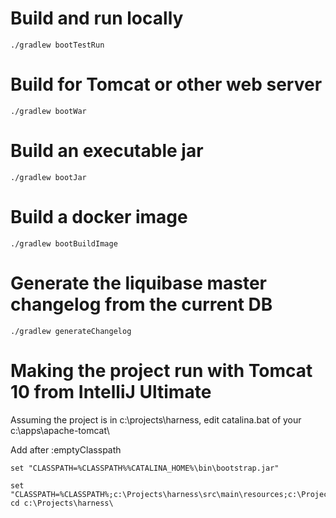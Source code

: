 # Build and run locally

```
./gradlew bootTestRun
```

# Build for Tomcat or other web server

```
./gradlew bootWar
```

# Build an executable jar

```
./gradlew bootJar
```

# Build a docker image

```
./gradlew bootBuildImage
```

# Generate the liquibase master changelog from the current DB

```
./gradlew generateChangelog
```

# Making the project run with Tomcat 10 from IntelliJ Ultimate

Assuming the project is in c:\projects\harness, edit catalina.bat of your c:\apps\apache-tomcat\

Add after :emptyClasspath

```
set "CLASSPATH=%CLASSPATH%%CATALINA_HOME%\bin\bootstrap.jar"

set "CLASSPATH=%CLASSPATH%;c:\Projects\harness\src\main\resources;c:\Projects\harness\src\main\resources\templates;c:\Projects\harness;c:\Projects\harness\src\main"
cd c:\Projects\harness\
```

